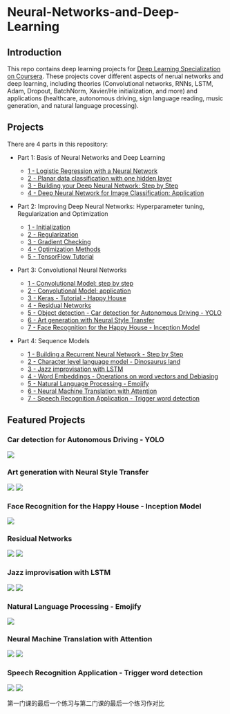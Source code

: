 # Neural-Networks-and-Deep-Learning


## Introduction

This repo contains deep learning projects for [Deep Learning Specialization on Coursera](https://www.coursera.org/specializations/deep-learning). These projects cover different aspects of nerual networks and deep learning, including theories (Convolutional networks, RNNs, LSTM, Adam, Dropout, BatchNorm, Xavier/He initialization, and more) and applications (healthcare, autonomous driving, sign language reading, music generation, and natural language processing).


## Projects

There are 4 parts in this repository:

- Part 1: Basis of Neural Networks and Deep Learning

  - [1 - Logistic Regression with a Neural Network](https://github.com/zmyzheng/Neural-Networks-and-Deep-Learning/blob/master/Fully%20Connected%20Neural%20Network/Neural%20Networks%20Basics/Logistic%20Regression%20as%20a%20Neural%20Network/Logistic%2BRegression%2Bwith%2Ba%2BNeural%2BNetwork%2Bmindset%2Bv5.ipynb)
  - [2 - Planar data classification with one hidden layer](https://github.com/zmyzheng/Neural-Networks-and-Deep-Learning/blob/master/Fully%20Connected%20Neural%20Network/Shallow%20Neural%20Networks/Planar%20data%20classification%20with%20one%20hidden%20layer/Planar%2Bdata%2Bclassification%2Bwith%2Bone%2Bhidden%2Blayer%2Bv5.ipynb)
  - [3 - Building your Deep Neural Network: Step by Step](https://github.com/zmyzheng/Neural-Networks-and-Deep-Learning/blob/master/Fully%20Connected%20Neural%20Network/Deep%20Neural%20Networks/Building%20your%20Deep%20Neural%20Network%20-%20Step%20by%20Step/Building%20your%20Deep%20Neural%20Network%20-%20Step%20by%20Step%20v8.ipynb)
  - [4 - Deep Neural Network for Image Classification: Application](https://github.com/zmyzheng/Neural-Networks-and-Deep-Learning/blob/master/Fully%20Connected%20Neural%20Network/Deep%20Neural%20Networks/Deep%20Neural%20Network%20Application%20-%20Image%20Classification/Deep%20Neural%20Network%20-%20Application%20v8.ipynb)

- Part 2: Improving Deep Neural Networks: Hyperparameter tuning, Regularization and Optimization

  - [1 - Initialization](https://github.com/zmyzheng/Neural-Networks-and-Deep-Learning/blob/master/Improving%20Deep%20Neural%20Networks%20-%20Hyperparameter%20tuning%2C%20Regularization%20and%20Optimization/Practical%20aspects%20of%20Deep%20Learning/Initialization/Initialization.ipynb)
  - [2 - Regularization](https://github.com/zmyzheng/Neural-Networks-and-Deep-Learning/blob/master/Improving%20Deep%20Neural%20Networks%20-%20Hyperparameter%20tuning%2C%20Regularization%20and%20Optimization/Practical%20aspects%20of%20Deep%20Learning/Regularization/Regularization%20-%20v2.ipynb)
  - [3 - Gradient Checking](https://github.com/zmyzheng/Neural-Networks-and-Deep-Learning/blob/master/Improving%20Deep%20Neural%20Networks%20-%20Hyperparameter%20tuning%2C%20Regularization%20and%20Optimization/Practical%20aspects%20of%20Deep%20Learning/Gradient%20Checking/Gradient%20Checking%20v1.ipynb)
  - [4 - Optimization Methods](https://github.com/zmyzheng/Neural-Networks-and-Deep-Learning/blob/master/Improving%20Deep%20Neural%20Networks%20-%20Hyperparameter%20tuning%2C%20Regularization%20and%20Optimization/Optimization%20Algorithms/Optimization/Optimization%20methods.ipynb)
  - [5 - TensorFlow Tutorial](https://github.com/zmyzheng/Neural-Networks-and-Deep-Learning/blob/master/Improving%20Deep%20Neural%20Networks%20-%20Hyperparameter%20tuning%2C%20Regularization%20and%20Optimization/Hyperparameter%20tuning%2C%20Batch%20Normalization%20and%20Programming%20Frameworks/Tensorflow/Tensorflow%2BTutorial.ipynb)
  
- Part 3: Convolutional Neural Networks

  - [1 - Convolutional Model: step by step](https://github.com/zmyzheng/Neural-Networks-and-Deep-Learning/blob/master/Convolutional%20Neural%20Networks/Foundations%20of%20Convolutional%20Neural%20Networks/Convolutional%20Model%20-%20step%20by%20step/Convolution%20model%20-%20Step%20by%20Step%20-%20v2.ipynb)
  - [2 - Convolutional Model: application](https://github.com/zmyzheng/Neural-Networks-and-Deep-Learning/blob/master/Convolutional%20Neural%20Networks/Foundations%20of%20Convolutional%20Neural%20Networks/Convolutional%20Model%20-%20application/Convolution%2Bmodel%2B-%2BApplication%2B-%2Bv1.ipynb)
  - [3 - Keras - Tutorial - Happy House](https://github.com/zmyzheng/Neural-Networks-and-Deep-Learning/blob/master/Convolutional%20Neural%20Networks/Deep%20convolutional%20models%20-%20case%20studies/Keras%20Tutorial%20-%20The%20Happy%20House/Keras%2B-%2BTutorial%2B-%2BHappy%2BHouse%2Bv2.ipynb)
  - [4 - Residual Networks](https://github.com/zmyzheng/Neural-Networks-and-Deep-Learning/blob/master/Convolutional%20Neural%20Networks/Deep%20convolutional%20models%20-%20case%20studies/Residual%20Networks/Residual%20Networks%20-%20v2.ipynb)
  - [5 - Object detection - Car detection for Autonomous Driving - YOLO](https://github.com/zmyzheng/Neural-Networks-and-Deep-Learning/blob/master/Convolutional%20Neural%20Networks/Object%20detection/Car%20detection%20for%20Autonomous%20Driving/Autonomous%2Bdriving%2Bapplication%2B-%2BCar%2Bdetection%2B-%2Bv3.ipynb)
  - [6 - Art generation with Neural Style Transfer](https://github.com/zmyzheng/Neural-Networks-and-Deep-Learning/blob/master/Convolutional%20Neural%20Networks/Special%20applications%20-%20Face%20recognition%20%26%20Neural%20style%20transfer/Art%20generation%20with%20Neural%20Style%20Transfer/Art%2BGeneration%2Bwith%2BNeural%2BStyle%2BTransfer%2B-%2Bv3.ipynb)
  - [7 - Face Recognition for the Happy House - Inception Model](https://github.com/zmyzheng/Neural-Networks-and-Deep-Learning/blob/master/Convolutional%20Neural%20Networks/Special%20applications%20-%20Face%20recognition%20%26%20Neural%20style%20transfer/Face%20Recognition%20for%20the%20Happy%20House/Face%2BRecognition%2Bfor%2Bthe%2BHappy%2BHouse%2B-%2Bv3.ipynb)
 
  
- Part 4: Sequence Models

  - [1 - Building a Recurrent Neural Network - Step by Step](https://github.com/zmyzheng/Neural-Networks-and-Deep-Learning/blob/master/Sequence%20Models/Recurrent%20Neural%20Networks%20%26%20Language%20Model/Building%20a%20Recurrent%20Neural%20Network%20-%20Step%20by%20Step/Building%20a%20Recurrent%20Neural%20Network%20-%20Step%20by%20Step%20-%20v3.ipynb)
  - [2 - Character level language model - Dinosaurus land](https://github.com/zmyzheng/Neural-Networks-and-Deep-Learning/blob/master/Sequence%20Models/Recurrent%20Neural%20Networks%20%26%20Language%20Model/Dinosaur%20Island%20--%20Character-level%20language%20model/Dinosaurus%20Island%20--%20Character%20level%20language%20model%20final%20-%20v3.ipynb)
  - [3 - Jazz improvisation with LSTM](https://github.com/zmyzheng/Neural-Networks-and-Deep-Learning/blob/master/Sequence%20Models/Recurrent%20Neural%20Networks%20%26%20Language%20Model/Jazz%20improvisation%20with%20LSTM/Improvise%20a%20Jazz%20Solo%20with%20an%20LSTM%20Network%20-%20v3.ipynb)
  - [4 - Word Embeddings - Operations on word vectors and Debiasing](https://github.com/zmyzheng/Neural-Networks-and-Deep-Learning/blob/master/Sequence%20Models/Natural%20Language%20Processing%20%26%20Word%20Embeddings/Operations%20on%20word%20vectors%20-%20Debiasing/Operations%20on%20word%20vectors%20-%20v2.ipynb)
  - [5 - Natural Language Processing - Emojify](https://github.com/zmyzheng/Neural-Networks-and-Deep-Learning/blob/master/Sequence%20Models/Natural%20Language%20Processing%20%26%20Word%20Embeddings/Emojify/Emojify%2B-%2Bv2.ipynb)
  - [6 - Neural Machine Translation with Attention](https://github.com/zmyzheng/Neural-Networks-and-Deep-Learning/blob/master/Sequence%20Models/Sequence%20models%20%26%20Attention%20mechanism/Neural%20Machine%20Translation%20with%20Attention/Neural%2Bmachine%2Btranslation%2Bwith%2Battention%2B-%2Bv4.ipynb)
  - [7 - Speech Recognition Application - Trigger word detection](https://github.com/zmyzheng/Neural-Networks-and-Deep-Learning/blob/master/Sequence%20Models/Sequence%20models%20%26%20Attention%20mechanism/Speech%20Recognition%20Application%20-%20Trigger%20word%20detection/Trigger%2Bword%2Bdetection%2B-%2Bv1.ipynb)
  
## Featured Projects

### Car detection for Autonomous Driving - YOLO
![](demo/box_label.png)

### Art generation with Neural Style Transfer
![](demo/louvre_generated.png)
![](demo/content_plus_style.png)

### Face Recognition for the Happy House - Inception Model
![](demo/distance_kiank.png)

### Residual Networks
![](demo/convblock_kiank.png)
![](demo/resnet_kiank.png)

### Jazz improvisation with LSTM
![](demo/LSTM_rnn.png)
![](demo/music_gen.png)

### Natural Language Processing - Emojify
![](demo/emojifier-v2.png)

### Neural Machine Translation with Attention
![](demo/attn_model.png)
![](demo/attn_mechanism.png)

### Speech Recognition Application - Trigger word detection
![](demo/label_diagram.png)
![](demo/model.png)







第一门课的最后一个练习与第二门课的最后一个练习作对比